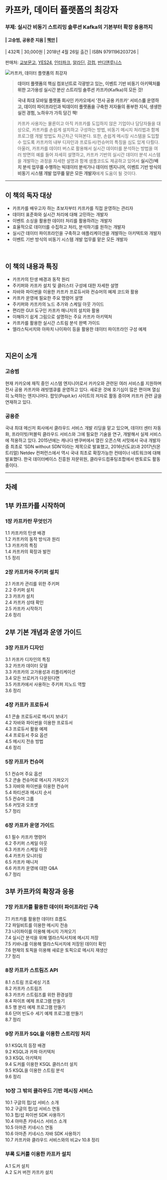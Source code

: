 # 카프카, 데이터 플랫폼의 최강자
### 부제: 실시간 비동기 스트리밍 솔루션 Kafka의 기본부터 확장 응용까지
#### | 고승범, 공용준 지음 | [책만](www.onlybook.co.kr) |

| 432쪽 | 30,000원 | 2018년 4월 26일 출간 | ISBN 9791196203726 |
<br>

판매처: [교보문고](http://www.kyobobook.co.kr/product/detailViewKor.laf?barcode=9791196203726), [YES24](http://www.yes24.com/24/goods/59789254), [인터파크](http://book.interpark.com/product/BookDisplay.do?_method=detail&sc.shopNo=0000400000&sc.prdNo=282814470), [알라딘](http://www.aladin.co.kr/shop/wproduct.aspx?ItemId=142100738), [강컴](http://www.kangcom.com/sub/view.asp?sku=201804170005), [반디앤루니스](http://www.bandinlunis.com/front/product/detailProduct.do?prodId=4168488)

![카프카, 데이터 플랫폼의 최강자](./kafka_header.png)

> __데이터 플랫폼의 핵심 컴포넌트로 각광받고 있는, 이벤트 기반 비동기 아키텍처를 위한 고가용성 실시간 분산 스트리밍 솔루션 카프카(Kafka)의 모든 것!__<br>

> __국내 최대 모바일 플랫폼 회사인 카카오에서 '전사 공용 카프카' 서비스를 운영하고, 데이터 파이프라인과 빅데이터 플랫폼을 구축한 저자들의 풍부한 지식, 생생한 실전 경험, 노하우가 가득 담긴 책!__<br>

> 카프카 사용자는 물론이고 아직 카프카를 도입하지 않은 기업이나 담당자들을 대상으로, 카프카를 손쉽게 설치하고 구성하는 방법, 비동기 메시지 처리법과 함께 프로그램 개발 방법도 차근차근 익혀본다. 또한, 손쉽게 메시징 시스템을 도입할 수 있도록 카프카의 내부 디자인과 프로듀서/컨슈머의 특징을 심도 있게 다뤘다. 아울러, 카프카를 데이터 버스로 활용해서 실시간 데이터를 분석하는 방법을 여러 방면의 예를 들어 자세히 설명하고, 카프카 기반의 실시간 데이터 분석 시스템을 개발하는 과정을 자세한 설명과 함께 샘플코드도 제공하고 있어서 **실시간/배치 분석 업무를 수행하는 빅데이터 분석가나 데이터 엔지니어, 이벤트 기반 방식의 비동기 시스템 개발 업무를 맡은 모든 개발자**에게 도움이 될 것이다.
<hr>

## 이 책의 독자 대상
- 카프카를 배우고자 하는 초보자부터 카프카를 직접 운영하는 관리자
- 데이터 표준화와 실시간 처리에 대해 고민하는 개발자
- 이벤트 소싱을 활용한 데이터 처리를 활용하려는 개발자
- 효율적으로 데이터를 수집하고 처리, 분석하기를 원하는 개발자
- 실시간 데이터 파이프라인을 구축하고 애플리케이션을 개발하는 아키텍트와 개발자
- 이벤트 기반 방식의 비동기 시스템 개발 업무를 맡은 모든 개발자
<br>

## 이 책의 내용과 특징
- 카프카의 탄생 배경과 동작 원리
- 주키퍼와 카프카 설치 및 클러스터 구성에 대한 자세한 설명
- 자바와 파이썬을 이용한 카프카 프로듀서와 컨슈머의 예제 코드와 활용 
- 카프카 운영에 필요한 주요 명령어 설명
- 주키퍼와 카프카의 노드 추가와 스케일 아웃 가이드
- 편리한 GUI 도구인 카프카 매니저의 설치와 활용
- 이해하기 쉽게 그림으로 설명하는 주요 카프카 아키텍처
- 카프카를 활용한 실시간 스트림 분석 완벽 가이드
- 엘라스틱서치와 아파치 나이파이 등을 활용한 데이터 파이프라인 구성 예제
<br>

## 지은이 소개
### 고승범 
현재 카카오에 재직 중인 시스템 엔지니어로서 카카오와 관련된 여러 서비스를 지원하며 전사 공용 카프카와 래빗엠큐를 운영하고 있다. 새로운 것에 호기심이 많은 편이며 열심히 노력하는 엔지니어다. 팝잇(Popit.kr) 사이트의 저자로 활동 중이며 카프카 관련 글을 연재하고 있다. 

### 공용준 
국내 최대 메신저 회사에서 클라우드 서비스 개발 리딩을 맡고 있으며, 데이터 센터 자동화, 프라이빗/퍼블릭 클라우드 서비스와 그에 필요한 기술을 연구, 개발해서 실제 서비스에 적용하고 있다. 2015년에는 캐나다 밴쿠버에서 열린 오픈스택 서밋에서 국내 개발자 중 최초로 ‘SDN without SDN’이라는 제목으로 발표했고, 2016년(도쿄)과 2017년(몬트리얼) Netdev 컨퍼런스에서 역시 국내 최초로 확장가능한 컨테이너 네트워크에 대해 발표했다. 한국 데이터베이스 진흥원 자문위원, 클라우드컴퓨팅조합에서 멘토로도 활동 중이다. 

<hr>

## 차례

## 1부 카프카를 시작하며
### 1장  카프카란 무엇인가
1.1  카프카의 탄생 배경<br>
1.2  카프카의 동작 방식과 원리<br>
1.3  카프카의 특징<br>
1.4  카프카의 확장과 발전<br>
1.5  정리<br>

### 2장  카프카와 주키퍼 설치
2.1  카프카 관리를 위한 주키퍼<br>
2.2  주키퍼 설치<br>
2.3  카프카 설치<br>
2.4  카프카 상태 확인<br>
2.5  카프카 시작하기<br>
2.6  정리<br>

## 2부 기본 개념과 운영 가이드
### 3장  카프카 디자인
3.1  카프카 디자인의 특징 <br>
3.2  카프카 데이터 모델<br>
3.3  카프카의 고가용성과 리플리케이션<br>
3.4  모든 브로커가 다운된다면<br>
3.5  카프카에서 사용하는 주키퍼 지노드 역할<br>
3.6  정리<br>

### 4장  카프카 프로듀서
4.1  콘솔 프로듀서로 메시지 보내기<br>
4.2  자바와 파이썬을 이용한 프로듀서<br>
4.3  프로듀서 활용 예제<br>
4.4  프로듀서 주요 옵션<br>
4.5  메시지 전송 방법<br>
4.6  정리<br>

### 5장  카프카 컨슈머
5.1  컨슈머 주요 옵션<br>
5.2  콘솔 컨슈머로 메시지 가져오기<br>
5.3  자바와 파이썬을 이용한 컨슈머<br>
5.4  파티션과 메시지 순서<br>
5.5  컨슈머 그룹<br>
5.6  커밋과 오프셋<br>
5.7  정리<br>

### 6장  카프카 운영 가이드
6.1  필수 카프카 명령어<br>
6.2  주키퍼 스케일 아웃<br>
6.3  카프카 스케일 아웃<br>
6.4  카프카 모니터링<br>
6.5  카프카 매니저<br>
6.6  카프카 운영에 대한 Q&A<br>
6.7  정리<br>

## 3부 카프카의 확장과 응용
### 7장  카프카를 활용한 데이터 파이프라인 구축
7.1  카프카를 활용한 데이터 흐름도<br>
7.2  파일비트를 이용한 메시지 전송<br>
7.3  나이파이를 이용해 메시지 가져오기<br>
7.4  실시간 분석을 위해 엘라스틱서치에 메시지 저장<br>
7.5  키바나를 이용해 엘라스틱서치에 저장된 데이터 확인<br>
7.6  현재의 토픽을 이용해 새로운 토픽으로 메시지 재생산<br>
7.7  정리<br>

### 8장 카프카 스트림즈 API
8.1  스트림 프로세싱 기초<br>
8.2  카프카 스트림즈<br>
8.3  카프카 스트림즈를 위한 환경설정<br>
8.4  파이프 예제 프로그램 만들기 <br>
8.5  행 분리 예제 프로그램 만들기<br>
8.6  단어 빈도수 세기 예제 프로그램 만들기<br>
8.7  정리<br>

### 9장  카프카 SQL을 이용한 스트리밍 처리
9.1  KSQL의 등장 배경<br>
9.2  KSQL과 카파 아키텍처<br>
9.3  KSQL 아키텍처<br>
9.4  도커를 이용한 KSQL 클러스터 설치<br>
9.5  KSQL을 이용한 스트림 분석<br>
9.6  정리<br>

### 10장  그 밖의 클라우드 기반 메시징 서비스
10.1  구글의 펍/섭 서비스 소개<br>
10.2  구글의 펍/섭 서비스 연동<br>
10.3  펍/섭 파이썬 SDK 사용하기<br>
10.4  아마존 키네시스 서비스 소개<br>
10.5  아마존 키네시스 연동<br>
10.6  아마존 키네시스 자바 SDK 사용하기<br>
10.7  카프카와 클라우드 서비스와의 비교v
10.8  정리<br>

### 부록 도커를 이용한 카프카 설치
A.1  도커 설치<br>
A.2  도커 버전 카프카 설치
